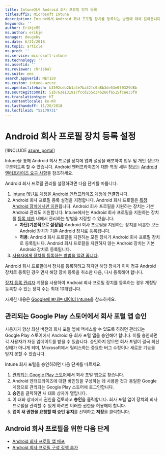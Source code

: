 ```yaml
---
title: Intune에서 Android 회사 프로필 장치 등록
titlesuffix: Microsoft Intune
description: Intune에서 Android 회사 프로필 장치를 등록하는 방법에 대해 알아봅니다.
keywords: ''
author: ErikjeMS
ms.author: erikje
manager: dougeby
ms.date: 6/21/2018
ms.topic: article
ms.prod: ''
ms.service: microsoft-intune
ms.technology: ''
ms.assetid: ''
ms.reviewer: chrisbal
ms.suite: ems
search.appverid: MET150
ms.custom: intune-azure
ms.openlocfilehash: b3592ceb2b1a4e7ba32fc0a8b3de53e0f0329d8b
ms.sourcegitcommit: 51b763e131917fccd255c346286fa515fcee33f0
ms.translationtype: HT
ms.contentlocale: ko-KR
ms.lasthandoff: 11/20/2018
ms.locfileid: "52179731"
---
```

# <a name="set-up-enrollment-of-android-work-profile-devices"></a>Android 회사 프로필 장치 등록 설정

[!INCLUDE [azure_portal](./includes/azure_portal.md)]

Intune을 통해 Android 회사 프로필 장치에 앱과 설정을 배포하여 업무 및 개인 정보가 구분되도록 할 수 있습니다. Android 엔터프라이즈에 대한 특정 세부 정보는 [Android 엔터프라이즈 요구 사항](https://support.google.com/work/android/answer/6174145?hl=en&ref_topic=6151012)을 참조하세요.

Android 회사 프로필 관리를 설정하려면 다음 단계를 따릅니다.

1. [Intune 테넌트 계정을 Android 엔터프라이즈 계정에 연결](connect-intune-android-enterprise.md)합니다.
2. Android 회사 프로필 등록 설정을 지정합니다. Android 회사 프로필은 [특정 Android 장치에서만 지원](https://support.google.com/work/android/answer/6174145?hl=en&ref_topic=6151012%20style=%22target=new_window%22)됩니다. Android 회사 프로필을 지원하는 장치는 기본 Android 관리도 지원합니다. Intune에서는 Android 회사 프로필을 지원하는 장치를 [등록 제한](enrollment-restrictions-set.md) 내에서 관리하는 방법을 지정할 수 있습니다.
    - **차단(기본적으로 설정됨)**:Android 회사 프로필을 지원하는 장치를 비롯한 모든 Android 장치가 기존 Android 장치로 등록됩니다.
    - **허용**: Android 회사 프로필을 지원하는 모든 장치가 Android 회사 프로필 장치로 등록됩니다. Android 회사 프로필을 지원하지 않는 Android 장치는 기본 Android 장치로 등록됩니다.
3. [사용자에게 장치를 등록하는 방법을 알려 줍니다](/intune-user-help/enroll-your-device-in-intune-android).


Android 회사 프로필에서 장치를 등록하려고 하지만 해당 장치가 이미 정규 Android 장치로 등록된 경우 먼저 해당 장치 등록을 취소한 다음, 다시 등록해야 합니다.

[장치 등록 관리자](device-enrollment-manager-enroll.md) 계정을 사용하여 Android 회사 프로필 장치를 등록하는 경우 계정당 등록할 수 있는 장치 수는 최대 10개입니다.

자세한 내용은 [Google에 보내는 데이터 Intune](data-intune-sends-to-google.md)을 참조하세요.

## <a name="approve-the-company-portal-app-in-the-managed-google-play-store"></a>관리되는 Google Play 스토어에서 회사 포털 앱 승인

사용자가 항상 최신 버전의 회사 포털 앱에 액세스할 수 있도록 하려면 관리되는 Google Play 스토어에서 Android 용 회사 포털 앱을 승인해야 합니다. 이를 승인하면 각 사용자가 자동 업데이트를 받을 수 있습니다. 승인하지 않으면 회사 포털이 결국 최신 상태가 아니게 되며, Microsoft에서 릴리스하는 중요한 버그 수정이나 새로운 기능을 받지 못할 수 있습니다.

Intune 회사 포털을 승인하려면 다음 단계를 따르세요.

1.  [관리되는 Google Play 스토어](https://play.google.com/work/apps/details?id=com.microsoft.windowsintune.companyportal)에서 회사 포털 앱으로 찾습니다.
2.  Android 엔터프라이즈에 대한 바인딩을 구성하는 데 사용한 것과 동일한 Google 계정으로 관리되는 Google Play 스토어에 로그인합니다.
3.  **승인**을 클릭하면 새 대화 상자가 열립니다.
4.  이 대화 상자에서 권한을 검토하고 **승인**을 클릭합니다. 회사 포털 앱이 장치의 회사 프로필을 관리할 수 있게 하려면 이러한 권한을 허용해야 합니다.
5.  **앱이 새 권한을 요청할 때 승인 유지**를 선택하고 **저장**을 클릭합니다.

## <a name="next-steps-for-android-work-profiles"></a>Android 회사 프로필을 위한 다음 단계
- [Android 회사 프로필 앱 배포](apps-add-android-for-work.md)
- [Android 회사 프로필 구성 정책 추가](device-profiles.md)
